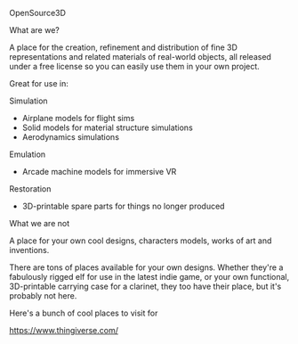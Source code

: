 OpenSource3D

What are we?

A place for the creation, refinement and distribution of fine 3D representations and 
related materials of real-world objects, all released under a free license so you can 
easily use them in your own project.

Great for use in:

Simulation

* Airplane models for flight sims
* Solid models for material structure simulations
* Aerodynamics simulations

Emulation

* Arcade machine models for immersive VR

Restoration

* 3D-printable spare parts for things no longer produced

What we are not

A place for your own cool designs, characters models, works of art and inventions.

There are tons of places available for your own designs. Whether they're a fabulously
rigged elf for use in the latest indie game, or your own functional, 3D-printable 
carrying case for a clarinet, they too have their place, but it's probably not here.

Here's a bunch of cool places to visit for 

https://www.thingiverse.com/
